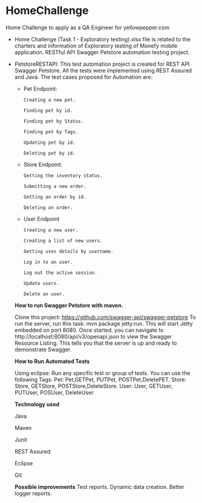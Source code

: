# HomeChallenge
Home Challenge to apply as a QA Engineer for yellowpepper.com

- Home Challenge (Task 1 - Exploratory testing).xlsx file is related to the charters and information of Exploratory testing of Monefy mobile application. 
RESTful API Swagger Petstore automation testing project.

- PetstoreRESTAPI:	This test automation project is created for REST API Swagger Petstore. All the tests were implemented using REST Assured and Java. The test cases proposed for Automation are:

    - Pet Endpoint:
    
          Creating a new pet.
          
          Finding pet by id.
          
          Finding pet by Status.
          
          Finding pet by Tags.
          
          Updating pet by id.
          
          Deleting pet by id.

    - Store Endpoint:

          Getting the inventory status.
          
          Submitting a new order.
          
          Getting an order by id.
          
          Deleting an order.

    - User Endpoint
   
          Creating a new user.
          
          Creating a list of new users.
          
          Getting uses details by username.
          
          Log in to an user.
          
          Log out the active session.
          
          Update users.
          
          Delete an user.

    **How to run Swagger Petstore with maven.**

    Clone this project: https://github.com/swagger-api/swagger-petstore
    To run the server, run this task: mvn package jetty:run. This will start Jetty embedded on port 8080.
    Once started, you can navigate to http://localhost:8080/api/v3/openapi.json to view the Swagger Resource Listing. This tells you that the server is up and ready to demonstrate Swagger.
    
    **How to Run Automated Tests**
    
    Using eclipse: Run any specific test or group of tests. You can use the following Tags:
    Pet: Pet,GETPet, PUTPet, POSTPet,DeletePET.
    Store: Store, GETStore, POSTStore,DeleteStore.
    User: User, GETUser, PUTUser, POSUser, DeleteUser.
    
    **Technology used**
    
    Java
    
    Maven
    
    Junit
    
    REST Assured
    
    Eclipse
    
    Git
    
    **Possible improvements**
    Test reports.
    Dynamic data creation.
    Better logger reports.
